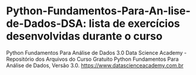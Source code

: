 # Python-Fundamentos-Para-An-lise-de-Dados-DSA: lista de exercícios desenvolvidas durante o curso

Python Fundamentos Para Análise de Dados 3.0
Data Science Academy - Repositório dos Arquivos do Curso Gratuito Python Fundamentos Para Análise de Dados, Versão 3.0.
https://www.datascienceacademy.com.br

